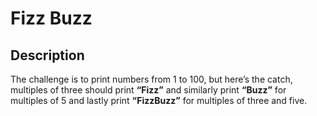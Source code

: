 # Fizz Buzz

## Description

The challenge is to print numbers from 1 to 100, but here’s the catch, multiples of three should print **“Fizz”** and similarly print **“Buzz”** for multiples of 5 and lastly print **“FizzBuzz”** for multiples of three and five.